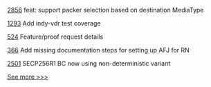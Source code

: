 
[2856](https://github.com/hyperledger/aries-framework-go/pull/2856) feat: support packer selection based on destination MediaType

[1293](https://github.com/hyperledger/aries-cloudagent-python/pull/1293) Add indy-vdr test coverage

[524](https://github.com/hyperledger-labs/business-partner-agent/pull/524) Feature/proof request details

[366](https://github.com/hyperledger/aries-framework-javascript/pull/366) Add missing documentation steps for setting up AFJ for RN

[2501](https://github.com/hyperledger/besu/pull/2501) SECP256R1 BC now using non-deterministic variant


[See more >>>](https://start-here.hyperledger.org/pull-requests)
